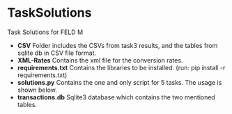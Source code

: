 # TaskSolutions
Task Solutions for FELD M


* **CSV** Folder includes the CSVs from task3 results, and the tables from sqlite db in CSV file format.
* **XML-Rates** Contains the xml file for the conversion rates.
* **requirements.txt** Contains the libraries to be installed. (run: pip install -r requirements.txt)
* **solutions.py** Contains the one and only script for 5 tasks. The usage is shown below.
* **transactions.db** Sqlite3 database which contains the two mentioned tables.
